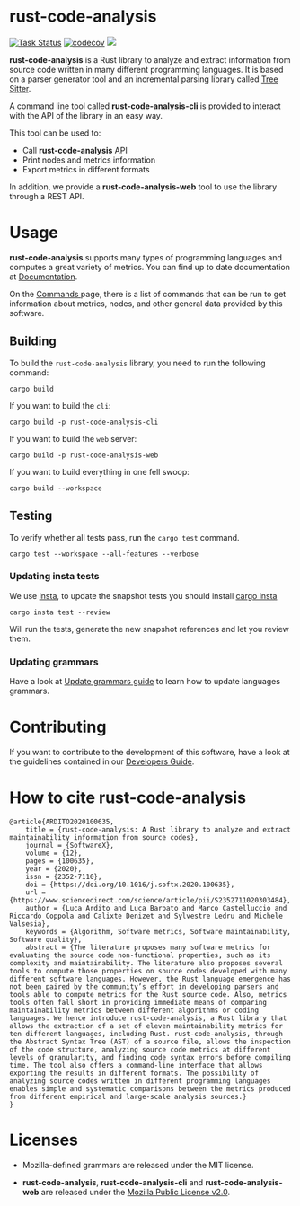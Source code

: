 # rust-code-analysis

[![Task Status](https://community-tc.services.mozilla.com/api/github/v1/repository/mozilla/rust-code-analysis/master/badge.svg)](https://community-tc.services.mozilla.com/api/github/v1/repository/mozilla/rust-code-analysis/master/latest)
[![codecov](https://codecov.io/gh/mozilla/rust-code-analysis/branch/master/graph/badge.svg)](https://codecov.io/gh/mozilla/rust-code-analysis)
<a href="https://chat.mozilla.org/#/room/#rust-code-analysis:mozilla.org" target="_blank">
   <img src="https://img.shields.io/badge/chat%20on%20[m]-%23rust--code--analysis%3Amozilla.org-blue">
</a>

**rust-code-analysis** is a Rust library to analyze and extract information
from source code written in many different programming languages.
It is based on a parser generator tool and an incremental parsing library
called
<a href="https://tree-sitter.github.io/tree-sitter/" target="_blank">Tree Sitter</a>.


A command line tool called **rust-code-analysis-cli** is provided to interact with the API of the library in an easy way.

This tool can be used to:

- Call **rust-code-analysis** API
- Print nodes and metrics information
- Export metrics in different formats

In addition, we provide a **rust-code-analysis-web** tool to use the library through a REST API.


# Usage

**rust-code-analysis** supports many types of programming languages and
computes a great variety of metrics. You can find up to date documentation at
<a href="https://mozilla.github.io/rust-code-analysis/index.html" target="_blank">Documentation</a>.

On the
<a href="https://mozilla.github.io/rust-code-analysis/commands/index.html" target="_blank">
    Commands
</a> page, there is a list of commands that can be run to get information
about metrics, nodes, and other general data provided by this software.

## Building

To build the `rust-code-analysis` library, you need to run the following
command:

```console
cargo build
```

If you want to build the `cli`:

```console
cargo build -p rust-code-analysis-cli
```

If you want to build the `web` server:

```console
cargo build -p rust-code-analysis-web
```

If you want to build everything in one fell swoop:

```console
cargo build --workspace
```

## Testing

To verify whether all tests pass, run the `cargo test` command.

```console
cargo test --workspace --all-features --verbose
```

### Updating insta tests
We use [insta](https://insta.rs), to update the snapshot tests you should install [cargo insta](https://crates.io/crates/cargo-insta)

``` console
cargo insta test --review
```

Will run the tests, generate the new snapshot references and let you review them.

### Updating grammars
Have a look at
<a href="https://mozilla.github.io/rust-code-analysis/developers/update-grammars.html" target="_blank">Update grammars guide</a>
to learn how to update languages grammars.

# Contributing

If you want to contribute to the development of this software, have a look at the
guidelines contained in our
<a href="https://mozilla.github.io/rust-code-analysis/developers/index.html" target="_blank">Developers Guide</a>.


# How to cite rust-code-analysis

```
@article{ARDITO2020100635,
    title = {rust-code-analysis: A Rust library to analyze and extract maintainability information from source codes},
    journal = {SoftwareX},
    volume = {12},
    pages = {100635},
    year = {2020},
    issn = {2352-7110},
    doi = {https://doi.org/10.1016/j.softx.2020.100635},
    url = {https://www.sciencedirect.com/science/article/pii/S2352711020303484},
    author = {Luca Ardito and Luca Barbato and Marco Castelluccio and Riccardo Coppola and Calixte Denizet and Sylvestre Ledru and Michele Valsesia},
    keywords = {Algorithm, Software metrics, Software maintainability, Software quality},
    abstract = {The literature proposes many software metrics for evaluating the source code non-functional properties, such as its complexity and maintainability. The literature also proposes several tools to compute those properties on source codes developed with many different software languages. However, the Rust language emergence has not been paired by the community’s effort in developing parsers and tools able to compute metrics for the Rust source code. Also, metrics tools often fall short in providing immediate means of comparing maintainability metrics between different algorithms or coding languages. We hence introduce rust-code-analysis, a Rust library that allows the extraction of a set of eleven maintainability metrics for ten different languages, including Rust. rust-code-analysis, through the Abstract Syntax Tree (AST) of a source file, allows the inspection of the code structure, analyzing source code metrics at different levels of granularity, and finding code syntax errors before compiling time. The tool also offers a command-line interface that allows exporting the results in different formats. The possibility of analyzing source codes written in different programming languages enables simple and systematic comparisons between the metrics produced from different empirical and large-scale analysis sources.}
}
```


# Licenses

- Mozilla-defined grammars are released under the MIT license.

- **rust-code-analysis**, **rust-code-analysis-cli** and **rust-code-analysis-web**
are released under the
<a href="https://www.mozilla.org/MPL/2.0/" target="_blank">Mozilla Public License v2.0</a>.
